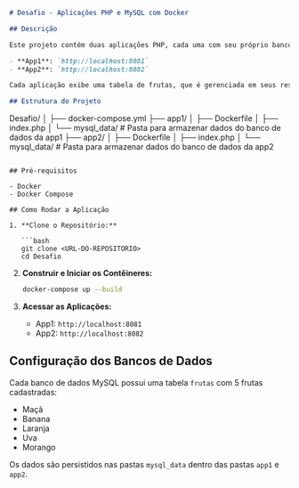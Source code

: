 
```markdown
# Desafio - Aplicações PHP e MySQL com Docker

## Descrição

Este projeto contém duas aplicações PHP, cada uma com seu próprio banco de dados MySQL, configuradas para rodar em contêineres Docker. As aplicações são acessíveis nas seguintes portas:

- **App1**: `http://localhost:8081`
- **App2**: `http://localhost:8082`

Cada aplicação exibe uma tabela de frutas, que é gerenciada em seus respectivos bancos de dados MySQL.

## Estrutura do Projeto

```
Desafio/
│
├── docker-compose.yml
├── app1/
│   ├── Dockerfile
│   ├── index.php
│   └── mysql_data/  # Pasta para armazenar dados do banco de dados da app1
├── app2/
│   ├── Dockerfile
│   ├── index.php
│   └── mysql_data/  # Pasta para armazenar dados do banco de dados da app2
```

## Pré-requisitos

- Docker
- Docker Compose

## Como Rodar a Aplicação

1. **Clone o Repositório:**

   ```bash
   git clone <URL-DO-REPOSITORIO>
   cd Desafio
   ```

2. **Construir e Iniciar os Contêineres:**

   ```bash
   docker-compose up --build
   ```

3. **Acessar as Aplicações:**

   - App1: `http://localhost:8081`
   - App2: `http://localhost:8082`

## Configuração dos Bancos de Dados

Cada banco de dados MySQL possui uma tabela `frutas` com 5 frutas cadastradas:

- Maçã
- Banana
- Laranja
- Uva
- Morango

Os dados são persistidos nas pastas `mysql_data` dentro das pastas `app1` e `app2`.

